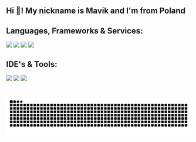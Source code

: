 <h2 align="left">Hi 👋! My nickname is Mavik and I'm from Poland</h2>

## Languages, Frameworks & Services:
<code><img width="5%" src="https://raw.githubusercontent.com/yurijserrano/Github-Profile-Readme-Logos/df5bacba92a025537970ad7ad34a1c54e1aa6869/programming%20languages/java.svg"></code>
<code><img width="5%" src="https://raw.githubusercontent.com/yurijserrano/Github-Profile-Readme-Logos/f994c418a134b58c4aec11152f6a4a33fa89da26/programming%20languages/php.png"></code>
<code><img width="5%" src="https://raw.githubusercontent.com/yurijserrano/Github-Profile-Readme-Logos/f994c418a134b58c4aec11152f6a4a33fa89da26/databases/mysql.svg"></code>
<code><img width="5%" src="https://raw.githubusercontent.com/yurijserrano/Github-Profile-Readme-Logos/f994c418a134b58c4aec11152f6a4a33fa89da26/databases/mongodb.svg"></code>

## IDE's & Tools:
<code><img width="5%" src="https://raw.githubusercontent.com/yurijserrano/Github-Profile-Readme-Logos/f994c418a134b58c4aec11152f6a4a33fa89da26/ides/intellij.svg"></code>
<code><img width="5%" src="https://raw.githubusercontent.com/yurijserrano/Github-Profile-Readme-Logos/f994c418a134b58c4aec11152f6a4a33fa89da26/ides/phpstorm.svg"></code>
<code><img width="5%" src="https://raw.githubusercontent.com/yurijserrano/Github-Profile-Readme-Logos/f994c418a134b58c4aec11152f6a4a33fa89da26/text%20editors/vscode.svg"></code>
###

<br clear="both">

<img src="https://raw.githubusercontent.com/MaV124004/MaV124004/output/snake.svg" alt="Snake animation" />

###
